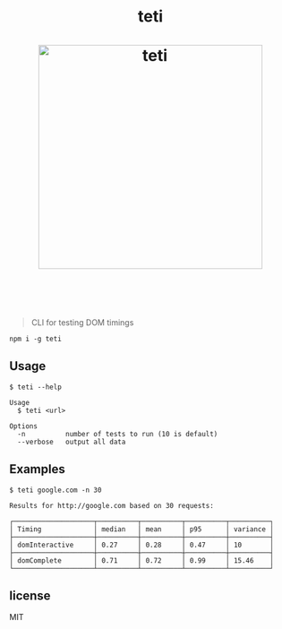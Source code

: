 <h1 align="center">
    teti
    <br>
    <br>
	<img width="400" src="https://raw.githubusercontent.com/msn0/teti/master/screencast.gif" alt="teti" />
	<br>
	<br>
	<br>
</h1>

> CLI for testing DOM timings

```
npm i -g teti
```

## Usage

```
$ teti --help

Usage
  $ teti <url>

Options
  -n          number of tests to run (10 is default)
  --verbose   output all data
```

## Examples

```
$ teti google.com -n 30

Results for http://google.com based on 30 requests:

┌────────────────────┬──────────┬──────────┬──────────┬──────────┐
│ Timing             │ median   │ mean     │ p95      │ variance │
├────────────────────┼──────────┼──────────┼──────────┼──────────┤
│ domInteractive     │ 0.27     │ 0.28     │ 0.47     │ 10       │
├────────────────────┼──────────┼──────────┼──────────┼──────────┤
│ domComplete        │ 0.71     │ 0.72     │ 0.99     │ 15.46    │
└────────────────────┴──────────┴──────────┴──────────┴──────────┘
```

## license

MIT
